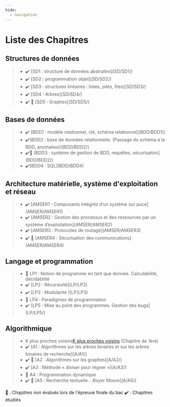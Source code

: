 ```yaml
---
hide:
  - navigation
---
```


# **Liste des Chapitres** 

## Structures de données
> -  <!--SD1 : structure de données abstraites -->✔️ [SD1 : structure de données abstraites](SD/SD1/)  
> -  <!--SD2 : programmation objet-->✔️ [SD2 : programmation objet](SD/SD2/)
> -  <!--SD3 : structures linéaires : listes, piles, files-->✔️ [SD3 : structures linéaires : listes, piles, files](SD/SD3/)  
> -  <!--SD4 : Arbres-->✔️ [SD4 : Arbres](SD/SD4/)  
> -  <!--🐌 SD5 : Graphes-->✔️ 🐌 [SD5 : Graphes](SD/SD5/) 

## Bases de données
> -  <!--BDD1 : modèle relationnel, clé, schéma relationnel-->✔️ [BDD1 : modèle relationnel, clé, schéma relationnel](BDD/BDD1/)
> -  <!--BDD2 : base de données relationnelle. (Passage du schéma à la BDD, anomalies)-->✔️[BDD2 : base de données relationnelle. (Passage du schéma à la BDD, anomalies)](BDD/BDD2/)
> -   <!--🐌 BDD3 : système de gestion de BDD, requêtes, sécurisation-->✔️🐌 [BDD3 : système de gestion de BDD, requêtes, sécurisation](BDD/BDD2/)   
> -  <!--BDD4 : SQL-->✔️[BDD4 : SQL](BDD/BDD4)

## Architecture matérielle, système d'exploitation et réseau
> -  <!--AMSER1 : Composants intégrés d’un système sur puce-->✔️ [AMSER1 : Composants intégrés d’un système sur puce](AMSER/AMSER1)   
> -  <!--AMSER2 : Gestion des processus et des ressources par un système d’exploitation-->✔️ [AMSER2 : Gestion des processus et des ressources par un système d’exploitation](AMSER/AMSER2)  
> -  <!--AMSER3 : Protocoles de routage-->✔️ [AMSER3 : Protocoles de routage](AMSER/AMSER3)
> -  <!-- 🐌 AMSER4 : Sécurisation des communications-->✔️ 🐌 [AMSER4 : Sécurisation des communications](AMSER/AMSER4) 

## Langage et programmation
> -  🐌 LP1 : Notion de programme en tant que donnée. Calculabilité, décidabilité   
> -  <!--LP2 : Récursivité-->✔️ [LP2 : Récursivité](LP/LP2)
> -  <!--LP3 : Modularité-->✔️ [LP3 : Modularité ](LP/LP3)
> -  🐌 LP4 : Paradigmes de programmation   
> -  <!--LP5 : Mise au point des programmes. Gestion des bugs-->✔️ [LP5 : Mise au point des programmes. Gestion des bugs](LP/LP5/)


## Algorithmique
> -  K plus proches voisins[K plus proches voisins](A/13/) (Chapitre de 1ère)
> -  <!--A1 : Algorithmes sur les arbres binaires et sur les arbres binaires de recherche-->✔️ [A1 : Algorithmes sur les arbres binaires et sur les arbres binaires de recherche](A/A1/)  
> -  <!--🐌 A2 : Algorithmes sur les graphes-->✔️ 🐌 [A2 : Algorithmes sur les graphes](A/A2/)  
> -  <!--A3 : Méthode « diviser pour régner »-->✔️ [A3 : Méthode « diviser pour régner »](A/A3/)   
> -  🐌 A4 : Programmation dynamique   
> -  <!--🐌 A5 : Recherche textuelle. : Boyer Moore-->✔️ 🐌 [A5 : Recherche textuelle. : Boyer Moore](A/A5/)  

🐌 : Chapitres non évalués lors de l'épreuve finale du bac
✔️ : Chapitres étudiés
